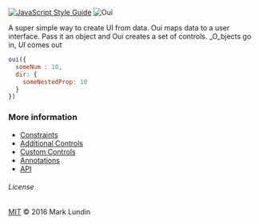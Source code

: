 [![JavaScript Style Guide](https://img.shields.io/badge/code%20style-standard-brightgreen.svg)](http://standardjs.com/)
![Oui](http://i.imgur.com/GCqgzWw.png)

A super simple way to create UI from data. Oui maps data to a user interface. Pass it an object and Oui creates a set of controls. _O_bjects go in, _UI_ comes out

```javascript
oui({
  someNum : 10,
  dir: {
    someNestedProp: 10  
  }
})
```

### More information

- [Constraints](/docs/constraints.md)
- [Additional Controls](/docs/additional-controls.md)
- [Custom Controls](/docs/custom-controls.md)
- [Annotations](/docs/annotations.md)
- [API](/docs/api.md)


###### License
[MIT](./LICENSE.md) © 2016 Mark Lundin
